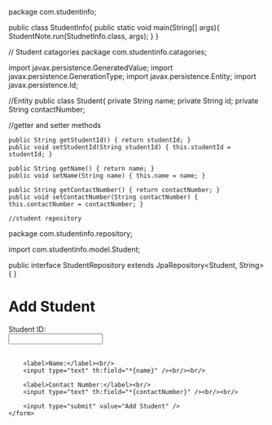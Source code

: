 package com.studentinfo;

public class StudentInfo{
public static void main(String[] args){
   StudentNote.run(StudnetInfo.class, args);
   }
 }
 
 
 // Student catagories
 package com.studentinfo.catagories;
 
import javax.persistence.GeneratedValue;
import javax.persistence.GenerationType;
import javax.persistence.Entity;
import javax.persistence.Id;

//Entity
public class Student{
  private String name;
  private String id;
  private String contactNumber;
  
  //getter and setter methods
  
    public String getStudentId() { return studentId; }
    public void setStudentId(String studentId) { this.studentId = studentId; }

    public String getName() { return name; }
    public void setName(String name) { this.name = name; }

    public String getContactNumber() { return contactNumber; }
    public void setContactNumber(String contactNumber) { this.contactNumber = contactNumber; }
	
	//student repository
	

   package com.studentinfo.repository;
   
   import com.studentinfo.model.Student;
   
   public interface StudentRepository extends JpaRepository<Student, String> {
}
   
   
   
   
<!DOCTYPE html>
<html xmlns:th="UTL University">
<head>
    <title>Add Student</title>
</head>
<body>
    <h1>Add Student</h1>
    <form action="/add-student" method="post" th:object="${student}">
        <label>Student ID:</label><br/>
        <input type="text" th:field="*{studentId}" /><br/><br/>
        
        <label>Name:</label><br/>
        <input type="text" th:field="*{name}" /><br/><br/>
        
        <label>Contact Number:</label><br/>
        <input type="text" th:field="*{contactNumber}" /><br/><br/>
         
        <input type="submit" value="Add Student" />
    </form>
</body>
</html>
   
